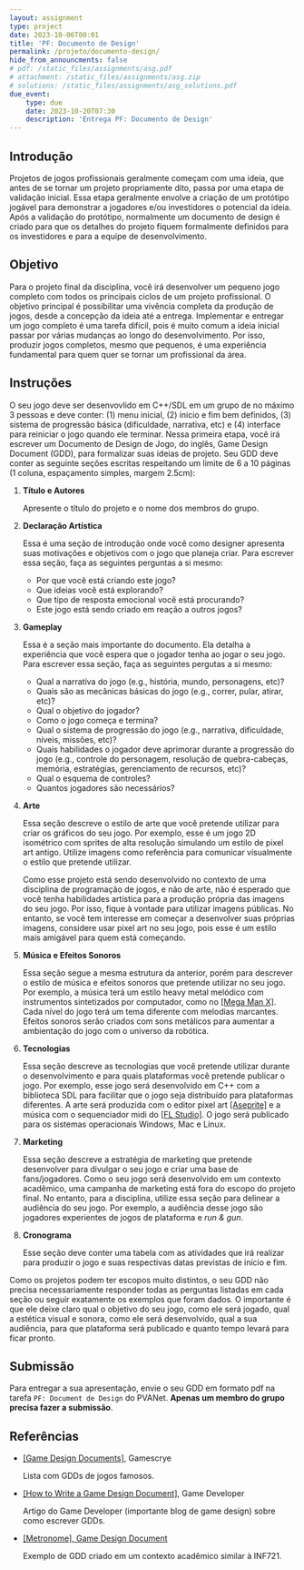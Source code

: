 ```yaml
---
layout: assignment
type: project
date: 2023-10-06T00:01
title: 'PF: Documento de Design'
permalink: /projeto/documento-design/
hide_from_announcments: false
# pdf: /static_files/assignments/asg.pdf
# attachment: /static_files/assignments/asg.zip
# solutions: /static_files/assignments/asg_solutions.pdf
due_event: 
    type: due
    date: 2023-10-20T07:30
    description: 'Entrega PF: Documento de Design'
---
```


## Introdução

Projetos de jogos profissionais geralmente começam com uma ideia, que antes de se tornar um projeto propriamente
dito, passa por uma etapa de validação inicial. Essa etapa geralmente envolve a criação de um protótipo jogável para 
demonstrar a jogadores e/ou investidores o potencial da ideia. Após a validação do protótipo, normalmente um documento 
de design é criado para que os detalhes do projeto fiquem formalmente definidos para os investidores e para a equipe de desenvolvimento.

## Objetivo

Para o projeto final da disciplina, você irá desenvolver um pequeno jogo completo com todos os principais ciclos de um
projeto profissional. O objetivo principal é possibilitar uma vivência completa da produção de jogos, desde a 
concepção da ideia até a entrega. Implementar e entregar um jogo completo é uma tarefa difícil, pois é muito comum a ideia inicial 
passar por várias mudanças ao longo do desenvolvimento. Por isso, produzir jogos completos, mesmo que pequenos, é uma 
experiência fundamental para quem quer se tornar um profissional da área.

## Instruções

O seu jogo deve ser desenvovlido em C++/SDL em um grupo de no máximo 3 pessoas e deve conter: (1) menu inicial, (2) início e fim bem definidos, (3) sistema de progressão básica (dificuldade, narrativa, etc) e (4) interface para reiniciar o jogo quando ele terminar. Nessa primeira etapa, você irá escrever um Documento de Design de Jogo, do inglês, Game Design Document (GDD), para formalizar suas ideias de projeto. Seu GDD deve conter as seguinte seções escritas respeitando um limite de 6 a 10 páginas (1 coluna, espaçamento simples, margem 2.5cm): 

1. **Título e Autores** 

    Apresente o título do projeto e o nome dos membros do grupo.

2. **Declaração Artística** 

    Essa é uma seção de introdução onde você como designer apresenta suas motivações e objetivos com o
    jogo que planeja criar. Para escrever essa seção, faça as seguintes perguntas a si mesmo:

    - Por que você está criando este jogo? 
    - Que ideias você está explorando? 
    - Que tipo de resposta emocional você está procurando? 
    - Este jogo está sendo criado em reação a outros jogos?

3. **Gameplay** 

    Essa é a seção mais importante do documento. Ela detalha a experiência que você espera que o jogador tenha ao jogar o seu jogo.
    Para escrever essa seção, faça as seguintes pergutas a si mesmo:

    - Qual a narrativa do jogo (e.g., história, mundo, personagens, etc)?
    - Quais são as mecânicas básicas do jogo (e.g., correr, pular, atirar, etc)?
    - Qual o objetivo do jogador? 
    - Como o jogo começa e termina?
    - Qual o sistema de progressão do jogo (e.g., narrativa, dificuldade, níveis, missões, etc)?
    - Quais habilidades o jogador deve aprimorar durante a progressão do jogo (e.g., controle do personagem, resolução de quebra-cabeças, memória, estratégias, gerenciamento de recursos, etc)?
    - Qual o esquema de controles? 
    - Quantos jogadores são necessários?

4. **Arte**
    
    Essa seção descreve o estilo de arte que você pretende utilizar para criar os gráficos do seu jogo. Por exemplo, esse
    é um jogo 2D isométrico com sprites de alta resolução simulando um estilo de pixel art antigo. Utilize imagens como
    referência para comunicar visualmente o estilo que pretende utilizar. 
    
    Como esse projeto está sendo desenvolvido no contexto de uma disciplina de programação de jogos, e não de arte, não é esperado que você tenha habilidades artística para a produção própria das imagens do seu jogo. Por isso, fique à vontade para utilizar imagens públicas. No entanto, se você tem interesse em começar a desenvolver suas próprias imagens, considere usar pixel art no seu jogo, pois esse é um estilo mais amigável para quem está começando. 

5. **Música e Efeitos Sonoros**

    Essa seção segue a mesma estrutura da anterior, porém para descrever o estilo de música e efeitos sonoros que pretende utilizar no seu jogo. Por exemplo, a música terá um estilo heavy metal melódico com instrumentos sintetizados por computador, como no [[Mega Man X]](https://www.youtube.com/watch?v=KDciDXnm3ek&ab_channel=NintendoComplete). Cada nível do jogo terá um tema diferente com melodias marcantes. Efeitos sonoros serão criados com sons metálicos para aumentar a ambientação do jogo com o universo da robótica.

6. **Tecnologias** 

    Essa seção descreve as tecnologias que você pretende utilizar durante o desenvolvimento e para quais plataformas você pretende publicar o jogo. Por exemplo, esse jogo será desenvolvido em C++ com a biblioteca SDL para facilitar que o jogo seja distribuído para plataformas diferentes. A arte será produzida com o editor pixel art [[Aseprite]](https://www.aseprite.org/) e a música com o sequenciador midi do [[FL Studio]](https://www.image-line.com/). O jogo será publicado para os sistemas operacionais Windows, Mac e Linux.

7. **Marketing** 

    Essa seção descreve a estratégia de marketing que pretende desenvolver para divulgar o seu jogo e criar uma base de fans/jogadores. Como o seu jogo será desenvolvido em um contexto acadêmico, uma campanha de marketing está fora do escopo do projeto final. No entanto, para a disciplina, utilize essa seção para delinear a audiência do seu jogo. Por exemplo, a audiência desse jogo são jogadores experientes de jogos de plataforma e *run & gun*.

8. **Cronograma** 

    Esse seção deve conter uma tabela com as atividades que irá realizar para produzir o jogo e suas respectivas datas previstas
    de início e fim.


Como os projetos podem ter escopos muito distintos, o seu GDD não precisa necessariamente responder todas as perguntas listadas em cada seção ou seguir exatamente os exemplos que foram dados. O importante é que ele deixe claro qual o objetivo do seu jogo, como ele será jogado, qual a estética visual e sonora, como ele será desenvolvido, qual a sua audiência, para que plataforma será publicado e quanto tempo levará para ficar pronto.

## Submissão

Para entregar a sua apresentação, envie o seu GDD em formato pdf na tarefa `PF: Document de Design` do PVANet. **Apenas um membro
do grupo precisa fazer a submissão**. 

## Referências

- [[Game Design Documents]](https://gamescrye.com/resources/game-design-documents/), Gamescrye

    Lista com GDDs de jogos famosos.

- [[How to Write a Game Design Document]](https://www.gamedeveloper.com/business/how-to-write-a-game-design-document), Game Developer

    Artigo do Game Developer (importante blog de game design) sobre como escrever GDDs.

- [[Metronome], Game Design Document](https://docs.google.com/document/d/1DxZ-WHQBFgAAixxf6jnZL53yHn_4YlT5oWCjV7fXJJ4/edit?usp=sharing)

    Exemplo de GDD criado em um contexto acadêmico similar à INF721.